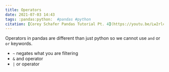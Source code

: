 ```yaml
---
title: Operators
date: 2021-07-03 14:43
tags: :pandas:python:  #pandas #python
citation: [Corey Schafer Pandas Tutorial Pt. 4](https://youtu.be/Lw2rlcxScZY)
---
```

Operators in pandas are different than just python so we cannot use `and` or `or` keywords.

- `~` negates what you are filtering
- `&` and operator
- `|` or operator
